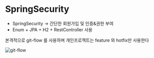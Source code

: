 # SpringSecurity

* SpringSecurity -> 간단한 회원가입 및 인증&권한 부여
* Enum + JPA + H2 + RestController 사용


본격적으로 git-flow 를 사용하며 개인프로젝트는 feature 와 hotfix만 사용한다

![git-flow](https://user-images.githubusercontent.com/88638457/214729431-01bb5b46-c7da-41c1-a8cc-ca09e4b817d9.svg)
